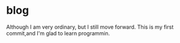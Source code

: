 # blog

Although I am very ordinary, but I still move forward.
This is my first commit,and I'm glad to learn programmin.

